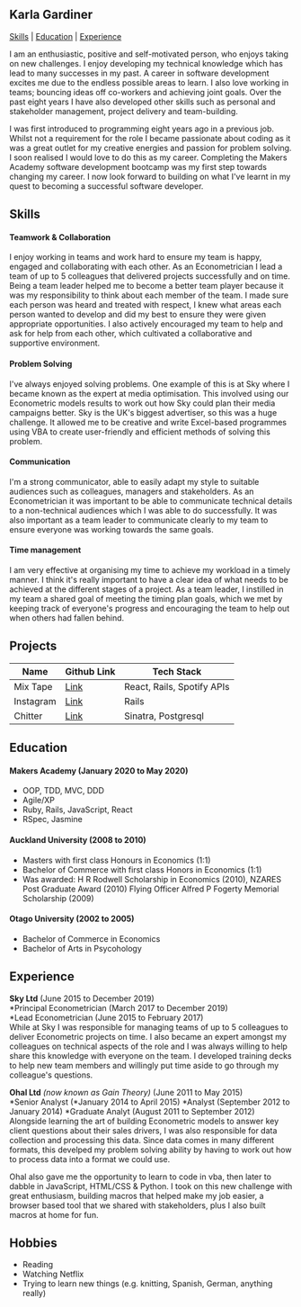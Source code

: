 ## Karla Gardiner

[Skills](#skills) | [Education](#education) | [Experience](#experience)

I am an enthusiastic, positive and self-motivated person, who enjoys taking on new challenges. I enjoy developing my technical knowledge which has lead to many successes in my past. A career in software development excites me due to the endless possible areas to learn. I also love working in teams; bouncing ideas off co-workers and achieving joint goals. Over the past eight years I have also developed other skills such as personal and stakeholder management, project delivery and team-building.

I was first introduced to programming eight years ago in a previous job. Whilst not a requirement for the role I became
passionate about coding as it was a great outlet for my creative energies and passion for problem solving. I soon
realised I would love to do this as my career. Completing the Makers Academy software development bootcamp was my first step towards changing my career. I now look forward to building on what I've learnt in my quest to becoming a successful software developer.


## Skills

#### Teamwork & Collaboration
I enjoy working in teams and work hard to ensure my team is happy, engaged and collaborating with each other. As an Econometrician I lead a team of up to 5 colleagues that delivered projects successfully and on time. Being a team leader helped me to become a better team player because it was my responsibility to think about each member of the team. I made sure each person was heard and treated with respect, I knew what areas each person wanted to develop and did my best to ensure they were given appropriate opportunities. I also actively encouraged my team to help and ask for help from each other, which cultivated a collaborative and supportive environment.

#### Problem Solving
I've always enjoyed solving problems. One example of this is at Sky where I became known as the expert at media optimisation.
This involved using our Econometric models results to work out how Sky could plan their media campaigns better. Sky is
the UK's biggest advertiser, so this was a huge challenge. It allowed me to be creative and write Excel-based programmes using
VBA to create user-friendly and efficient methods of solving this problem.

#### Communication
I'm a strong communicator, able to easily adapt my style to suitable audiences such as colleagues, managers and stakeholders.
As an Econometrician it was important to be able to communicate technical details to a non-technical audiences which I was able
to do successfully. It was also important as a team leader to communicate clearly to my team to ensure everyone was working towards the same goals.

#### Time management
I am very effective at organising my time to achieve my workload in a timely manner. I think it's really important to have a clear idea of what needs to be achieved at the different stages of a project. As a team leader, I instilled in my team a shared goal of meeting the timing plan goals,
which we met by keeping track of everyone's progress and encouraging the team to help out when others had fallen behind.

## Projects

Name      | Github Link                                         | Tech Stack                 |
---       |----                                                 |----                        |
Mix Tape  |[Link](https://github.com/KG700/mix-tape)            | React, Rails, Spotify APIs |
Instagram |[Link](https://github.com/KG700/instagram-challenge) | Rails                      |
Chitter   |[Link](https://github.com/KG700/chitter-challenge)   | Sinatra, Postgresql        |

## Education

#### Makers Academy (January 2020 to May 2020)

- OOP, TDD, MVC, DDD
- Agile/XP
- Ruby, Rails, JavaScript, React
- RSpec, Jasmine

#### Auckland University (2008 to 2010)

- Masters with first class Honours in Economics (1:1)
- Bachelor of Commerce with first class Honors in Economics (1:1)
- Was awarded:
  H R Rodwell Scholarship in Economics (2010),
  NZARES Post Graduate Award (2010)
  Flying Officer Alfred P Fogerty Memorial Scholarship (2009)

#### Otago University (2002 to 2005)

- Bachelor of Commerce in Economics
- Bachelor of Arts in Psycohology

## Experience

**Sky Ltd** (June 2015 to December 2019)    
*Principal Econometrician (March 2017 to December 2019)  
*Lead Econometrician (June 2015 to February 2017)  
While at Sky I was responsible for managing teams of up to 5 colleagues to deliver Econometric projects on time. I also became
an expert amongst my colleagues on technical aspects of the role and I was always willing to help share this knowledge with
everyone on the team. I developed training decks to help new team members and willingly put time aside to go through my colleague's
questions.

**Ohal Ltd** *(now known as Gain Theory)* (June 2011 to May 2015)   
*Senior Analyst (*January 2014 to April 2015)
*Analyst (September 2012 to January 2014)
*Graduate Analyt (August 2011 to September 2012)
Alongside learning the art of building Econometric models to answer key client questions about their sales drivers, I was also
responsible for data collection and processing this data. Since data comes in many different formats, this develped my problem
solving ability by having to work out how to process data into a format we could use.

Ohal also gave me the opportunity to learn to code in vba, then later to dabble in JavaScript, HTML/CSS & Python. I took on this
new challenge with great enthusiasm, building macros that helped make my job easier, a browser based tool that we shared with
stakeholders, plus I also built macros at home for fun.


## Hobbies

- Reading
- Watching Netflix
- Trying to learn new things (e.g. knitting, Spanish, German, anything really)
